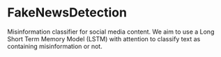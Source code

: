 # FakeNewsDetection
Misinformation classifier for social media content. We aim to use a Long Short Term Memory Model (LSTM) with attention to classify text as containing misinformation or not.
